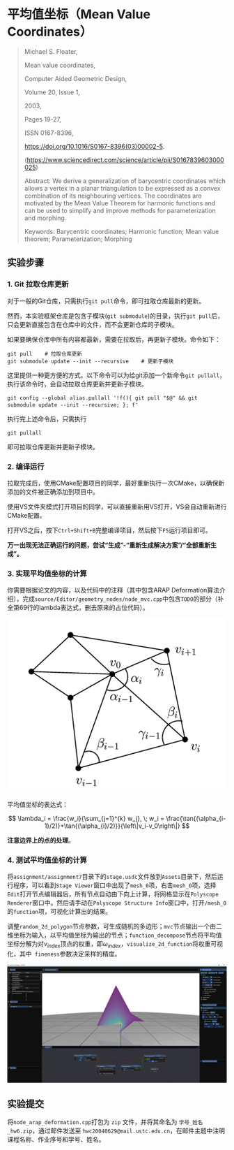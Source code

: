 # 平均值坐标（Mean Value Coordinates）

> Michael S. Floater,
> 
> Mean value coordinates,
> 
> Computer Aided Geometric Design,
> 
> Volume 20, Issue 1,
> 
> 2003,
> 
> Pages 19-27,
> 
> ISSN 0167-8396,
> 
> https://doi.org/10.1016/S0167-8396(03)00002-5.
> 
> (https://www.sciencedirect.com/science/article/pii/S0167839603000025)
> 
> Abstract: We derive a generalization of barycentric coordinates which allows a vertex in a planar triangulation to be expressed as a convex combination of its neighbouring vertices. The coordinates are motivated by the Mean Value Theorem for harmonic functions and can be used to simplify and improve methods for parameterization and morphing.
> 
> Keywords: Barycentric coordinates; Harmonic function; Mean value theorem; Parameterization; Morphing


## 实验步骤

### 1. Git 拉取仓库更新

对于一般的Git仓库，只需执行`git pull`命令，即可拉取仓库最新的更新。

然而，本实验框架仓库是包含子模块(`git submodule`)的目录，执行`git pull`后，只会更新直接包含在仓库中的文件，而不会更新仓库的子模块。

如果要确保仓库中所有内容都最新，需要在拉取后，再更新子模块。命令如下：

```shell
git pull    # 拉取仓库更新
git submodule update --init --recursive    # 更新子模块
```

这里提供一种更方便的方式。以下命令可以为给git添加一个新命令`git pullall`，执行该命令时，会自动拉取仓库更新并更新子模块。

```shell
git config --global alias.pullall '!f(){ git pull "$@" && git submodule update --init --recursive; }; f'
```

执行完上述命令后，只需执行

```shell
git pullall
```

即可拉取仓库更新并更新子模块。

### 2. 编译运行

拉取完成后，使用CMake配置项目的同学，最好重新执行一次CMake，以确保新添加的文件被正确添加到项目中。

使用VS文件夹模式打开项目的同学，可以直接重新用VS打开，VS会自动重新进行CMake配置。

打开VS之后，按下`Ctrl+Shift+B`完整编译项目，然后按下`F5`运行项目即可。

**万一出现无法正确运行的问题，尝试“生成”-“重新生成解决方案”/“全部重新生成”。**

### 3. 实现平均值坐标的计算

你需要根据论文的内容，以及代码中的注释（其中包含ARAP Deformation算法介绍），完成`source/Editor/geometry_nodes/node_mvc.cpp`中包含`TODO`的部分（补全第69行的lambda表达式，删去原来的占位代码）。

![image](../../images/assignment_7_2.png)

平均值坐标的表达式：

$$
\lambda_i = \frac{w_i}{\sum_{j=1}^{k} w_j}, \; w_i = \frac{\tan{(\alpha_{i-1}/2)}+\tan{(\alpha_{i}/2)}}{\left\|v_i-v_0\right\|}
$$

**注意边界上的点的处理**。

### 4. 测试平均值坐标的计算

将`assignment/assignment7`目录下的`stage.usdc`文件放到`Assets`目录下，然后运行程序，可以看到`Stage Viewer`窗口中出现了`mesh_0`项，右击`mesh_0`项，选择`Edit`打开节点编辑器后，所有节点自动由下向上计算，将网格显示在`Polyscope Renderer`窗口中。然后请手动在`Polyscope Structure Info`窗口中，打开`/mesh_0`的`function`项，可视化计算出的结果。

调整`random_2d_polygon`节点参数，可生成随机的多边形；`mvc`节点输出一个由二维坐标为输入，以平均值坐标为输出的节点；`function_decompose`节点将平均值坐标分解为对$v_{index}$顶点的权重，即$\omega_{index}$，`visualize_2d_function`将权重可视化，其中` fineness`参数决定采样的精度。

![image](../../images/assignment_7_1.png)

## 实验提交

将`node_arap_deformation.cpp`打包为 `zip` 文件，并将其命名为 `学号_姓名_hw6.zip`，通过邮件发送至 `hwc20040629@mail.ustc.edu.cn`，在邮件主题中注明课程名称、作业序号和学号、姓名。
